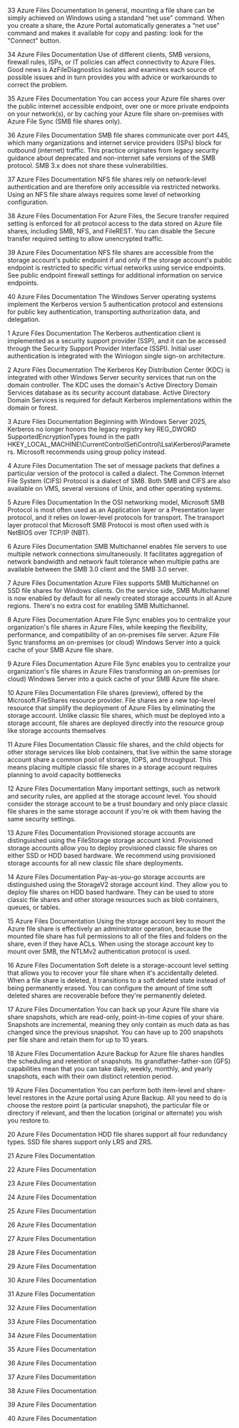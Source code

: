 






33
Azure Files Documentation
In general, mounting a file share can be simply achieved on Windows using a standard “net use” command. When you create a share, the Azure Portal automatically generates a “net use” command and makes it available for copy and pasting: look for the "Connect" button.





34
Azure Files Documentation
Use of different clients, SMB versions, firewall rules, ISPs, or IT policies can affect connectivity to Azure Files. Good news is AzFileDiagnostics isolates and examines each source of possible issues and in turn provides you with advice or workarounds to correct the problem.





35
Azure Files Documentation
You can access your Azure file shares over the public internet accessible endpoint, over one or more private endpoints on your network(s), or by caching your Azure file share on-premises with Azure File Sync (SMB file shares only).





36
Azure Files Documentation
SMB file shares communicate over port 445, which many organizations and internet service providers (ISPs) block for outbound (internet) traffic. This practice originates from legacy security guidance about deprecated and non-internet safe versions of the SMB protocol. SMB 3.x does not share these vulnerabilities.





37
Azure Files Documentation
NFS file shares rely on network-level authentication and are therefore only accessible via restricted networks. Using an NFS file share always requires some level of networking configuration.







38
Azure Files Documentation
For Azure Files, the Secure transfer required setting is enforced for all protocol access to the data stored on Azure file shares, including SMB, NFS, and FileREST. You can disable the Secure transfer required setting to allow unencrypted traffic.







39
Azure Files Documentation
NFS file shares are accessible from the storage account's public endpoint if and only if the storage account's public endpoint is restricted to specific virtual networks using service endpoints. See public endpoint firewall settings for additional information on service endpoints.







40
Azure Files Documentation
The Windows Server operating systems implement the Kerberos version 5 authentication protocol and extensions for public key authentication, transporting authorization data, and delegation.





1
Azure Files Documentation
The Kerberos authentication client is implemented as a security support provider (SSP), and it can be accessed through the Security Support Provider Interface (SSPI). Initial user authentication is integrated with the Winlogon single sign-on architecture.





2
Azure Files Documentation
The Kerberos Key Distribution Center (KDC) is integrated with other Windows Server security services that run on the domain controller. The KDC uses the domain's Active Directory Domain Services database as its security account database. Active Directory Domain Services is required for default Kerberos implementations within the domain or forest.







3
Azure Files Documentation
Beginning with Windows Server 2025, Kerberos no longer honors the legacy registry key REG_DWORD SupportedEncryptionTypes found in the path HKEY_LOCAL_MACHINE\CurrentControlSet\Control\Lsa\Kerberos\Parameters. Microsoft recommends using group policy instead.





4
Azure Files Documentation
The set of message packets that defines a particular version of the protocol is called a dialect. The Common Internet File System (CIFS) Protocol is a dialect of SMB. Both SMB and CIFS are also available on VMS, several versions of Unix, and other operating systems.







5
Azure Files Documentation
In the OSI networking model, Microsoft SMB Protocol is most often used as an Application layer or a Presentation layer protocol, and it relies on lower-level protocols for transport. The transport layer protocol that Microsoft SMB Protocol is most often used with is NetBIOS over TCP/IP (NBT). 





6
Azure Files Documentation
SMB Multichannel enables file servers to use multiple network connections simultaneously. It facilitates aggregation of network bandwidth and network fault tolerance when multiple paths are available between the SMB 3.0 client and the SMB 3.0 server.





7
Azure Files Documentation
Azure Files supports SMB Multichannel on SSD file shares for Windows clients. On the service side, SMB Multichannel is now enabled by default for all newly created storage accounts in all Azure regions. There's no extra cost for enabling SMB Multichannel.







8
Azure Files Documentation
Azure File Sync enables you to centralize your organization's file shares in Azure Files, while keeping the flexibility, performance, and compatibility of an on-premises file server. Azure File Sync transforms an on-premises (or cloud) Windows Server into a quick cache of your SMB Azure file share.





9
Azure Files Documentation
Azure File Sync enables you to centralize your organization's file shares in Azure Files transforming an on-premises (or cloud) Windows Server into a quick cache of your SMB Azure file share.





10
Azure Files Documentation
File shares (preview), offered by the Microsoft.FileShares resource provider. File shares are a new top-level resource that simplify the deployment of Azure Files by eliminating the storage account. Unlike classic file shares, which must be deployed into a storage account, file shares are deployed directly into the resource group like storage accounts themselves





11
Azure Files Documentation
Classic file shares, and the child objects for other storage services like blob containers, that live within the same storage account share a common pool of storage, IOPS, and throughput. This means placing multiple classic file shares in a storage account requires planning to avoid capacity bottlenecks





12
Azure Files Documentation
Many important settings, such as network and security rules, are applied at the storage account level. You should consider the storage account to be a trust boundary and only place classic file shares in the same storage account if you're ok with them having the same security settings.







13
Azure Files Documentation
Provisioned storage accounts are distinguished using the FileStorage storage account kind. Provisioned storage accounts allow you to deploy provisioned classic file shares on either SSD or HDD based hardware. We recommend using provisioned storage accounts for all new classic file share deployments.





14
Azure Files Documentation
Pay-as-you-go storage accounts are distinguished using the StorageV2 storage account kind. 
They allow you to deploy file shares on HDD based hardware. 
They can be used to store classic file shares and other storage resources such as blob containers, queues, or tables.






15
Azure Files Documentation
Using the storage account key to mount the Azure file share is effectively an administrator operation, because the mounted file share has full permissions to all of the files and folders on the share, even if they have ACLs. When using the storage account key to mount over SMB, the NTLMv2 authentication protocol is used.





16
Azure Files Documentation
Soft delete is a storage-account level setting that allows you to recover your file share when it's accidentally deleted. When a file share is deleted, it transitions to a soft deleted state instead of being permanently erased. You can configure the amount of time soft deleted shares are recoverable before they're permanently deleted.






17
Azure Files Documentation
You can back up your Azure file share via share snapshots, which are read-only, point-in-time copies of your share. Snapshots are incremental, meaning they only contain as much data as has changed since the previous snapshot. You can have up to 200 snapshots per file share and retain them for up to 10 years.





18
Azure Files Documentation
Azure Backup for Azure file shares handles the scheduling and retention of snapshots. Its grandfather-father-son (GFS) capabilities mean that you can take daily, weekly, monthly, and yearly snapshots, each with their own distinct retention period.





19
Azure Files Documentation
You can perform both item-level and share-level restores in the Azure portal using Azure Backup. All you need to do is choose the restore point (a particular snapshot), the particular file or directory if relevant, and then the location (original or alternate) you wish you restore to.





20
Azure Files Documentation
HDD file shares support all four redundancy types. SSD file shares support only LRS and ZRS.







21
Azure Files Documentation






22
Azure Files Documentation






23
Azure Files Documentation






24
Azure Files Documentation






25
Azure Files Documentation






26
Azure Files Documentation






27
Azure Files Documentation






28
Azure Files Documentation






29
Azure Files Documentation






30
Azure Files Documentation






31
Azure Files Documentation






32
Azure Files Documentation






33
Azure Files Documentation






34
Azure Files Documentation






35
Azure Files Documentation






36
Azure Files Documentation






37
Azure Files Documentation






38
Azure Files Documentation






39
Azure Files Documentation






40
Azure Files Documentation






